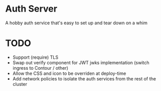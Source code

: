 # Auth Server

A hobby auth service that's easy to set up and tear down on a whim

# TODO

- Support (require) TLS
- Swap out verify component for JWT jwks implementation (switch ingress to Contour / other)
- Allow the CSS and icon to be overriden at deploy-time
- Add network policies to isolate the auth services from the rest of the cluster
